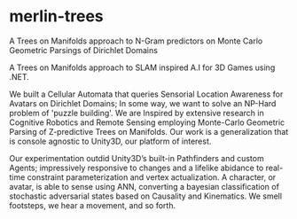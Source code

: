 # merlin-trees
A Trees on Manifolds approach to N-Gram predictors on Monte Carlo Geometric Parsings of Dirichlet Domains

A Trees on Manifolds approach to SLAM inspired A.I for 3D Games using .NET. 

We built a Cellular Automata that queries Sensorial Location Awareness for Avatars on Dirichlet Domains; In some way, we want to solve an NP-Hard problem of 'puzzle building'. We are Inspired by extensive research in Cognitive Robotics and Remote Sensing employing Monte-Carlo Geometric Parsing of Z-predictive Trees on Manifolds.  Our work is a generalization that is console agnostic to Unity3D, our platform of interest. 

Our experimentation outdid Unity3D’s built-in Pathfinders and custom Agents; impressively responsive to changes and a lifelike abidance to real-time constraint parameterization and vertex actualization. A character, or avatar, is able to sense using ANN, converting a bayesian classification of stochastic adversarial states based on Causality and Kinematics. We smell footsteps, we hear a movement, and so forth.
